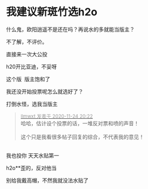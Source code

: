 # 我建议新斑竹选h2o


什么鬼，欧阳逍遥不是还在吗？再说水的多就能当版主？<img src="static/image/smiley/default/shocked.gif" smilieid="6" border="0" alt="" />

不了解，不评价。

直接来一次大公投

h20开比亚迪，不妥呀

这个版&nbsp;&nbsp;版主饱和了&nbsp;&nbsp;

我还没开始投票呢怎么就选好了？

打倒水怪，选我当版主<img src="static/image/smiley/yct/008.gif" smilieid="39" border="0" alt="" />

<div class="quote"><blockquote><font size="2"><a href="https://www.hostloc.com/forum.php?mod=redirect&amp;goto=findpost&amp;pid=9509918&amp;ptid=770875" target="_blank"><font color="#999999">llmwxt 发表于 2020-11-24 20:22</font></a></font><br />
哈哈，估计设个投票的话，一堆反对票和喷的声音！<br />
<br />
这个只是我看很多帖子回复的综合，不代表我的意见！</blockquote></div><br />
我也投你 天天水贴第一

h2o**歪的，反对他当

别给我戴高帽，不然我就没法水贴了
